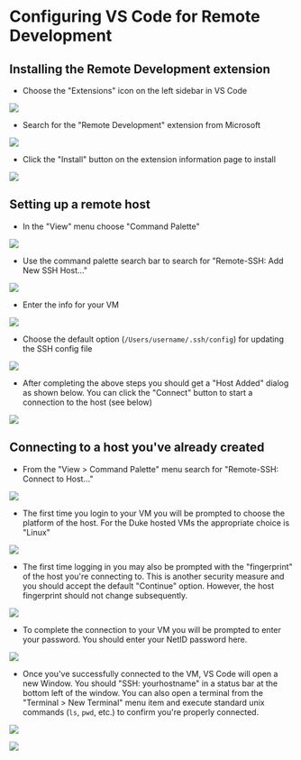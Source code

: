 # Configuring VS Code for Remote Development

## Installing the Remote Development extension

* Choose the "Extensions" icon on the left sidebar in VS Code 

![](./pics/vscode-starting-screen.png)

* Search for the "Remote Development" extension from Microsoft

![](./pics/search-remote-development-extension.png)

* Click the "Install" button on the extension information page to install

![](./pics/install-remote-development-extension.png)

## Setting up a remote host

* In the "View" menu choose "Command Palette" 

![](./pics/choose-command-palette.png)

* Use the command palette search bar to search for "Remote-SSH: Add New SSH Host..."

![](./pics/add-new-ssh-host.png)

* Enter the info for your VM

![](./pics/ssh-info-for-vm.png)

* Choose the default option (`/Users/username/.ssh/config`) for updating the SSH config file

![](./pics/ssh-config-file.png)

* After completing the above steps you should get a "Host Added" dialog as shown below. You can click the "Connect" button to start a connection to the host (see below)

![](./pics/host-added-dialog.png)


## Connecting to a host you've already created

* From the "View > Command Palette" menu search for "Remote-SSH: Connect to Host..."

![](./pics/connect-to-host.png)

* The first time you login to your VM you will be prompted to choose the platform of the host. For the Duke hosted VMs the appropriate choice is "Linux"

![](./pics/select-platform.png)

* The first time logging in you may also be prompted with the "fingerprint" of the host you're connecting to. This is another security measure and you should accept the default "Continue" option.  However, the host fingerprint should not change subsequently.

![](./pics/accept-fingerprint.png)

* To complete the connection to your VM you will be prompted to enter your password.  You should enter your NetID password here.

![](./pics/enter-password.png)

* Once you've successfully connected to the VM, VS Code will open a new Window.  You should "SSH: yourhostname" in a status bar at the bottom left of the window. You can also open a terminal from the "Terminal > New Terminal" menu item and execute standard unix commands (`ls`, `pwd`, etc.) to confirm you're properly connected.

![](./pics/open-terminal.png)

![](./pics/vscode-with-terminal.png)
